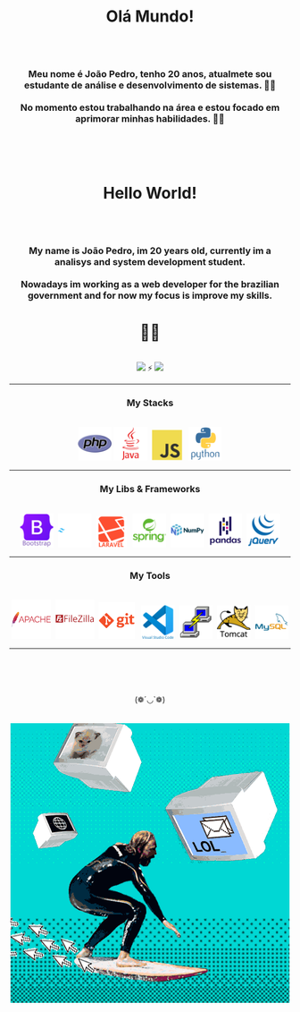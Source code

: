 <div align='center'>
    <h1>Olá Mundo!</h1><br><br>
    <h3>Meu nome é João Pedro, tenho 20 anos, atualmete sou estudante de análise e desenvolvimento de sistemas. 👨‍💻 <br><br>  
    No momento estou trabalhando na área e estou focado em aprimorar minhas habilidades. 🐱‍👤
    </h3>
    <br><br><br>
    <h1>Hello World!</h1><br><br>  
    <h3>My name is João Pedro, im 20 years old, currently im a analisys and system development student.<br><br> 
    Nowadays im working as a web developer for the brazilian government and for now my focus is improve my skills.
    </h3>
    <h1>🐱‍💻</h1>
</div>
<br>
<div  align='center'>
 <img height = "200em" src="https://github-readme-stats.vercel.app/api/top-langs/?username=greif4dev&layout=compact&theme=calm_pink&count_private=true" />  
    ⚡
 <img height = "200em" src="https://github-readme-stats.vercel.app/api?username=greif4dev&show_icons=true&theme=bear&count_private=true" />
</div>

---

<div align='center'>
    <h3>My Stacks</h3>
    <br>
    <img src="https://github.com/devicons/devicon/blob/master/icons/php/php-original.svg" width="60" height="60"/>
    <img src="https://github.com/devicons/devicon/blob/master/icons/java/java-plain-wordmark.svg" width="60" height="60"/>&nbsp;
    <img src="https://github.com/devicons/devicon/blob/master/icons/javascript/javascript-original.svg" width="55" height="55"/>&nbsp;&nbsp;
    <img src="https://github.com/devicons/devicon/blob/master/icons/python/python-original-wordmark.svg" width="60" height="60"/>
</div>

---

<div align='center'>
    <h3>My Libs & Frameworks</h3>
    <br>
    <img src="https://github.com/devicons/devicon/blob/master/icons/bootstrap/bootstrap-original-wordmark.svg" width="60" height="60"/>&nbsp;
    <img src="https://github.com/devicons/devicon/blob/master/icons/tailwindcss/tailwindcss-original-wordmark.svg" width="60" height="60"/>&nbsp;
    <img src="https://github.com/devicons/devicon/blob/master/icons/laravel/laravel-plain-wordmark.svg" width="55" height="55"/>&nbsp;&nbsp;
    <img src="https://github.com/devicons/devicon/blob/master/icons/spring/spring-original-wordmark.svg" width="60" height="60"/>&nbsp;
    <img src="https://github.com/devicons/devicon/blob/master/icons/numpy/numpy-original-wordmark.svg" width="60" height="60"/>&nbsp;
    <img src="https://github.com/devicons/devicon/blob/master/icons/pandas/pandas-original-wordmark.svg" width="60" height="60"/>&nbsp;
    <img src="https://github.com/devicons/devicon/blob/master/icons/jquery/jquery-plain-wordmark.svg" width="60" height="60"/>
</div>

---

<div align='center'>
    <h3>My Tools</h3>
    <br>
    <img src="https://github.com/devicons/devicon/blob/master/icons/apache/apache-original-wordmark.svg" width="70" height="70"/>&nbsp;
    <img src="https://github.com/devicons/devicon/blob/master/icons/filezilla/filezilla-plain-wordmark.svg" width="70" height="70"/>&nbsp;
    <img src="https://github.com/devicons/devicon/blob/master/icons/git/git-plain-wordmark.svg" width="65" height="65"/>&nbsp;&nbsp;
    <img src="https://github.com/devicons/devicon/blob/master/icons/vscode/vscode-original-wordmark.svg" width="60" height="60"/>&nbsp;
    <img src="https://github.com/devicons/devicon/blob/master/icons/putty/putty-original.svg" width="60" height="60"/>&nbsp;
    <img src="https://github.com/devicons/devicon/blob/master/icons/tomcat/tomcat-original-wordmark.svg" width="60" height="60"/>&nbsp;
    <img src="https://github.com/devicons/devicon/blob/master/icons/mysql/mysql-original-wordmark.svg" width="60" height="60"/>
    <hr>
</div>
<br>
<br>
<br>
<br>
<div align='center'>
    (❁´◡`❁)
    <br>
    <br>
    <br>
    <img src="gif.gif">
</div>



